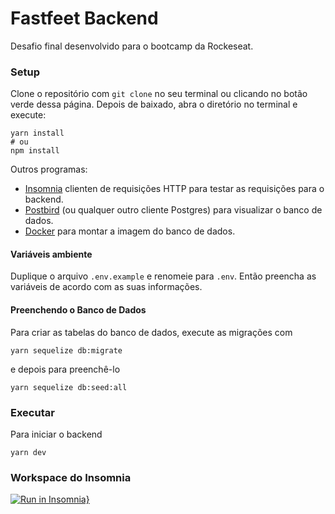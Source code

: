 # Fastfeet Backend
Desafio final desenvolvido para o bootcamp da Rockeseat.

### Setup
Clone o repositório com `git clone` no seu terminal ou clicando no botão verde dessa página. Depois de baixado, abra o diretório no terminal e execute:
```
yarn install
# ou
npm install
```

Outros programas:

* [Insomnia](https://insomnia.rest/) clienten de requisições HTTP para testar as requisições para o backend.
* [Postbird](https://www.electronjs.org/apps/postbird) (ou qualquer outro cliente
Postgres) para visualizar o banco de dados.
* [Docker](https://www.docker.com/) para montar a imagem do banco de dados.

#### Variáveis ambiente
Duplique o arquivo `.env.example` e renomeie para `.env`. Então preencha as variáveis
de acordo com as suas informações.


#### Preenchendo o Banco de Dados
Para criar as tabelas do banco de dados, execute as migrações com

```
yarn sequelize db:migrate
```

e depois para preenchê-lo

```
yarn sequelize db:seed:all
```

### Executar
Para iniciar o backend

```
yarn dev
```

### Workspace do Insomnia
[![Run in Insomnia}](https://insomnia.rest/images/run.svg)](https://insomnia.rest/run/?label=Fasfeet&uri=https%3A%2F%2Fraw.githubusercontent.com%2Fyudi-azvd%2Ffastfeet-backend%2Fmaster%2FInsomnia-fastfeet.json)

